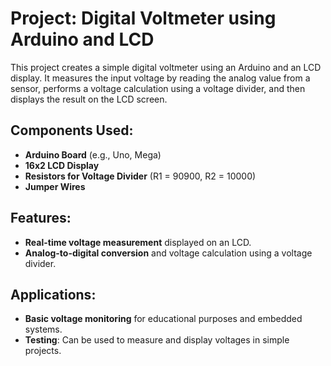 # Project: Digital Voltmeter using Arduino and LCD

This project creates a simple digital voltmeter using an Arduino and an LCD display. It measures the input voltage by reading the analog value from a sensor, performs a voltage calculation using a voltage divider, and then displays the result on the LCD screen.

## Components Used:
- **Arduino Board** (e.g., Uno, Mega)
- **16x2 LCD Display**
- **Resistors for Voltage Divider** (R1 = 90900, R2 = 10000)
- **Jumper Wires**

## Features:
- **Real-time voltage measurement** displayed on an LCD.
- **Analog-to-digital conversion** and voltage calculation using a voltage divider.

## Applications:
- **Basic voltage monitoring** for educational purposes and embedded systems.
- **Testing**: Can be used to measure and display voltages in simple projects.
